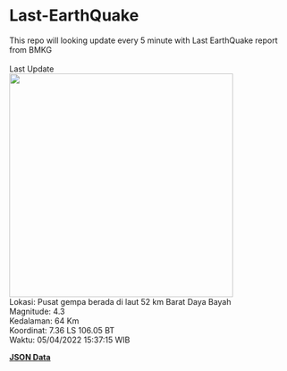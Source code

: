 # Last-EarthQuake
This repo will looking update every 5 minute with Last EarthQuake report from BMKG
<br>
<br>
Last Update
<br>
<img src="https://ews.bmkg.go.id/TEWS/data/20220405153715.mmi.jpg" width="400"/>
<br>
Lokasi: Pusat gempa berada di laut 52 km Barat Daya Bayah <br>
Magnitude: 4.3 <br>
Kedalaman: 64 Km <br>
Koordinat: 7.36 LS 106.05 BT <br>
Waktu: 05/04/2022 15:37:15 WIB <br>

<a href="./data/data.json">**JSON Data**</a>
